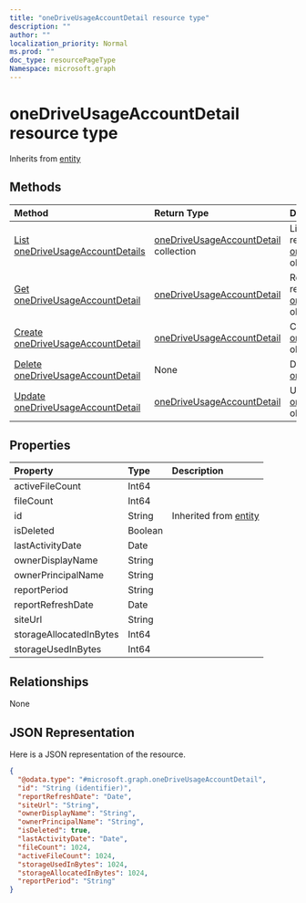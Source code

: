 ```yaml
---
title: "oneDriveUsageAccountDetail resource type"
description: ""
author: ""
localization_priority: Normal
ms.prod: ""
doc_type: resourcePageType
Namespace: microsoft.graph
---
```



# oneDriveUsageAccountDetail resource type




Inherits from [entity](../resources/entity.md)

## Methods
|Method|Return Type|Description|
|:---|:---|:---|
|[List oneDriveUsageAccountDetails](../api/onedriveusageaccountdetail-list.md)|[oneDriveUsageAccountDetail](../resources/oneDriveUsageAccountDetail.md) collection|List properties and relationships of the [oneDriveUsageAccountDetail](../resources/onedriveusageaccountdetail.md) objects.|
|[Get oneDriveUsageAccountDetail](../api/onedriveusageaccountdetail-get.md)|[oneDriveUsageAccountDetail](../resources/oneDriveUsageAccountDetail.md)|Read properties and relationships of the [oneDriveUsageAccountDetail](../resources/onedriveusageaccountdetail.md) object.|
|[Create oneDriveUsageAccountDetail](../api/onedriveusageaccountdetail-create.md)|[oneDriveUsageAccountDetail](../resources/oneDriveUsageAccountDetail.md)|Create a new [oneDriveUsageAccountDetail](../resources/onedriveusageaccountdetail.md) object.|
|[Delete oneDriveUsageAccountDetail](../api/onedriveusageaccountdetail-delete.md)|None|Deletes a [oneDriveUsageAccountDetail](../resources/onedriveusageaccountdetail.md).|
|[Update oneDriveUsageAccountDetail](../api/onedriveusageaccountdetail-update.md)|[oneDriveUsageAccountDetail](../resources/oneDriveUsageAccountDetail.md)|Update the properties of a [oneDriveUsageAccountDetail](../resources/onedriveusageaccountdetail.md) object.|

## Properties
|Property|Type|Description|
|:---|:---|:---|
|activeFileCount|Int64||
|fileCount|Int64||
|id|String| Inherited from [entity](../resources/entity.md)|
|isDeleted|Boolean||
|lastActivityDate|Date||
|ownerDisplayName|String||
|ownerPrincipalName|String||
|reportPeriod|String||
|reportRefreshDate|Date||
|siteUrl|String||
|storageAllocatedInBytes|Int64||
|storageUsedInBytes|Int64||

## Relationships
None

## JSON Representation
Here is a JSON representation of the resource.
<!-- {
  "blockType": "resource",
  "keyProperty": "id",
  "@odata.type": "microsoft.graph.oneDriveUsageAccountDetail",
  "baseType": "microsoft.graph.entity",
  "openType": false
}
-->
``` json
{
  "@odata.type": "#microsoft.graph.oneDriveUsageAccountDetail",
  "id": "String (identifier)",
  "reportRefreshDate": "Date",
  "siteUrl": "String",
  "ownerDisplayName": "String",
  "ownerPrincipalName": "String",
  "isDeleted": true,
  "lastActivityDate": "Date",
  "fileCount": 1024,
  "activeFileCount": 1024,
  "storageUsedInBytes": 1024,
  "storageAllocatedInBytes": 1024,
  "reportPeriod": "String"
}
```

